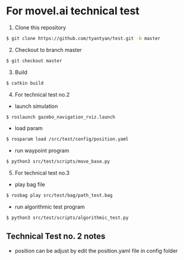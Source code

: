 # For movel.ai technical test
1. Clone this repository
```bash
$ git clone https://github.com/tyantyan/test.git -b master
```
2. Checkout to branch master
```bash
$ git checkout master
```
3. Build
```bash
$ catkin build
```
4. For technical test no.2
- launch simulation
```bash
$ roslaunch gazebo_navigation_rviz.launch
```
- load param
```bash
$ rosparam load /src/test/config/position.yaml
```
- run waypoint program
```bash
$ python3 src/test/scripts/move_base.py
```
5. For technical test no.3
- play bag file
```bash
$ rosbag play src/test/bag/path_test.bag
```
- run algorithmic test program
```bash
$ python3 src/test/scripts/algorithmic_test.py
```

## Technical Test no. 2 notes
- position can be adjust by edit the position.yaml file in config folder
